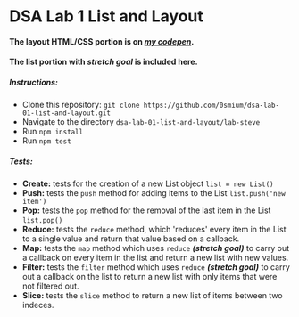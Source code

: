 # DSA Lab 1 List and Layout

#### The layout HTML/CSS portion is on [*my codepen*](https://codepen.io/0smium/pen/zdNWaJ).

#### The list portion with *stretch goal* is included here.

##### Instructions:

- Clone this repository: `git clone https://github.com/0smium/dsa-lab-01-list-and-layout.git`
- Navigate to the directory `dsa-lab-01-list-and-layout/lab-steve`
- Run `npm install`
- Run `npm test`

##### Tests:

- **Create:** tests for the creation of a new List object `list = new List()`
- **Push:** tests the `push` method for adding items to the List `list.push('new item')`
- **Pop:** tests the `pop` method for the removal of the last item in the List `list.pop()`
- **Reduce:** tests the `reduce` method, which 'reduces' every item in the List to a single value and return that value based on a callback.
- **Map:** tests the `map` method which uses `reduce` ***(stretch goal)*** to carry out a callback on every item in the list and return a new list with new values.
- **Filter:** tests the `filter` method which uses `reduce` ***(stretch goal)*** to carry out a callback on the list to return a new list with only items that were not filtered out.
- **Slice:** tests the `slice` method to return a new list of items between two indeces.
